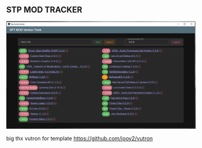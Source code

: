 <h2>STP MOD TRACKER</h2>

![img.png](asserts%2Fimg.png)

big thx vutron for template <a href="https://github.com/jooy2/vutron">https://github.com/jooy2/vutron</a>
